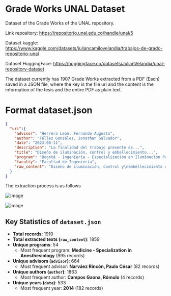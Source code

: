 # Grade Works UNAL Dataset

Dataset of the Grade Works of the UNAL repository.

Link repository: https://repositorio.unal.edu.co/handle/unal/5

Dataset kaggle: https://www.kaggle.com/datasets/juliancamilovelandia/trabajos-de-grado-repositorio-unal

Dataset HuggingFace: https://huggingface.co/datasets/JulianVelandia/unal-repository-dataset

The dataset currently has 1907 Grade Works extracted from a PDF (Each) saved in a JSON file, where the key is the file uri and the content is the information of the tesis and the entire PDF as plain text.

# Format dataset.json
```json
{
  "uri":{
    "advisor": "Herrera León, Fernando Augusto",
    "author": "Téllez González, Jonathan Salvador",
    "date": "2023-08-11",
    "description": "La finalidad del trabajo presente es...",
    "title": "Diseño de iluminación, control y embellecimiento...",
    "program": "Bogotá - Ingeniería - Especialización en Iluminación Pública y Privada",
    "faculty": "Facultad de Ingeniería",
    "raw_content": "Diseño de iluminación, control y\nembellecimiento de la cancha..."
  }
}
```

The extraction process is as follows

![image](https://github.com/user-attachments/assets/a81d8a9d-4112-4ddd-bec8-325435c21c2a)

![image](https://github.com/user-attachments/assets/1850b8fc-eb75-4d4c-9e31-70a21fde1a18)

## Key Statistics of `dataset.json`

- **Total records**: 1910  
- **Total extracted texts (`raw_content`)**: 1859  
- **Unique programs**: 54  
  - Most frequent program: **Medicine - Specialization in Anesthesiology** (995 records)  
- **Unique advisors (`advisor`)**: 664  
  - Most frequent advisor: **Narváez Rincón, Paulo César** (82 records)  
- **Unique authors (`author`)**: 1863  
  - Most frequent author: **Campos Gaona, Rómulo** (4 records)  
- **Unique years (`date`)**: 533  
  - Most frequent year: **2014** (182 records)  
